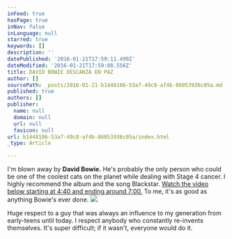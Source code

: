 ```yaml
---
inFeed: true
hasPage: true
inNav: false
inLanguage: null
starred: true
keywords: []
description: ''
datePublished: '2016-01-21T17:59:11.499Z'
dateModified: '2016-01-21T17:59:08.556Z'
title: DAVID BOWIE DESCANZA EN PAZ
author: []
sourcePath: _posts/2016-01-21-b1448106-53a7-49c8-af4b-86053936c05a.md
published: true
authors: []
publisher:
  name: null
  domain: null
  url: null
  favicon: null
url: b1448106-53a7-49c8-af4b-86053936c05a/index.html
_type: Article

---
```

I'm blown away by **David Bowie.** He's probably the only person who could be one of the coolest cats on the planet while dealing with Stage 4 cancer. I highly recommend the album and the song Blackstar. [Watch the video below starting at 4:40 and ending around 7:00\.][0] To me, it's as good as anything Bowie's ever done.
![](https://the-grid-user-content.s3-us-west-2.amazonaws.com/61fb2447-0c85-4f87-8109-d03353456b9d.jpg)

Huge respect to a guy that was always an influence to my generation from early-teens until today. I respect anybody who constantly re-invents themselves. It's super difficult; if it wasn't, everyone would do it. 

[0]: https://www.youtube.com/watch?v=kszLwBaC4Sw